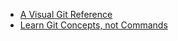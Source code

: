 * [A Visual Git Reference](http://marklodato.github.io/visual-git-guide/index-en.html)
* [Learn Git Concepts, not Commands](https://dev.to/unseenwizzard/learn-git-concepts-not-commands-4gjc)
